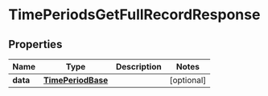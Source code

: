 

# TimePeriodsGetFullRecordResponse


## Properties

| Name | Type | Description | Notes |
|------------ | ------------- | ------------- | -------------|
|**data** | [**TimePeriodBase**](TimePeriodBase.md) |  |  [optional] |



